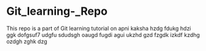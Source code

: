 # Git_learning-_Repo
This repo is a part of Git learning tutorial on apni kaksha
hzdg fdukg hdzi ggk dofgsuf7 udgfu sdudsgh oaugd fugdi agui ukzhd gzd fzgdk izkdf kzdhg ozdgh zghk dzg
